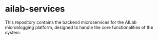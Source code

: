 # ailab-services
This repository contains the backend microservices for the AILab microblogging platform, designed to handle the core functionalities of the system.
